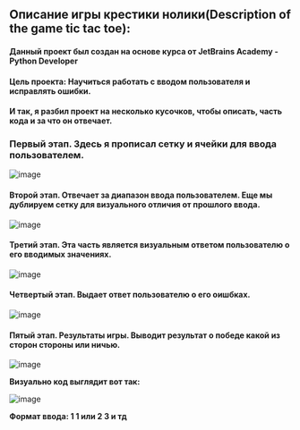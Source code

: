 ## Описание игры крестики нолики(Description of the game tic tac toe):

#### Данный проект был создан на основе курса от JetBrains Academy - Python Developer

#### Цель проекта: Научиться работать с вводом пользователя и исправлять ошибки.

#### И так, я разбил проект на несколько кусочков, чтобы описать, часть кода и за что он отвечает.

### Первый этап. Здесь я прописал сетку и ячейки для ввода пользователем.

![image](https://user-images.githubusercontent.com/82081895/119707688-1d267a00-be64-11eb-87e1-d1dcf1d63151.png)

#### Второй этап. Отвечает за диапазон ввода пользователем. Еще мы дублируем сетку для визуального отличия от прошлого ввода.

![image](https://user-images.githubusercontent.com/82081895/119709186-9d011400-be65-11eb-87f6-f985fdcfb30b.png)

#### Третий этап. Эта часть является визуальным ответом пользователю о его вводимых значениях.

![image](https://user-images.githubusercontent.com/82081895/119709362-cc178580-be65-11eb-8a2c-cb4c7a3f03f0.png)

#### Четвертый этап. Выдает ответ пользователю о его оишбках.

![image](https://user-images.githubusercontent.com/82081895/119709587-0c770380-be66-11eb-890a-844388b31932.png)

#### Пятый этап. Результаты игры. Выводит результат о победе какой из сторон стороны или ничью.

![image](https://user-images.githubusercontent.com/82081895/119709726-32040d00-be66-11eb-8015-426812c4d94c.png)

**Визуально код выглядит вот так:**

![image](https://user-images.githubusercontent.com/82081895/119710863-8c519d80-be67-11eb-83a3-945c882cfa64.png)

**Формат ввода: 1 1 или 2 3 и тд**












